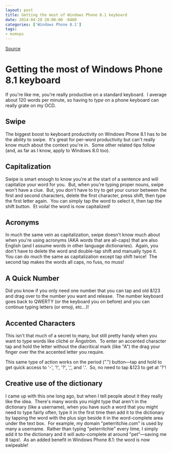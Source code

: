 ```yaml
---
layout: post
title: Getting the most of Windows Phone 8.1 keyboard
date: 2014-04-28 20:00:00 -0400
categories: ['Windows Phone 8.1']
tags:
- msmvps
---
```

[Source](http://pr-blog.azurewebsites.net/2014/04/29/getting-the-most-of-windows-phone-8-1-keyboard/ "Permalink to Getting the most of Windows Phone 8.1 keyboard")

# Getting the most of Windows Phone 8.1 keyboard

If you're like me, you're really productive on a standard keyboard.  I average about 120 words per minute, so having to _type_ on a phone keyboard can really grate on my OCD.

## Swipe

The biggest boost to keyboard productivity on Windows Phone 8.1 has to be the ability to swipe.  It's great for per-word productivity but can't really know much about the context you're in.  Some other related tips follow (and, as far as I know, apply to Windows 8.0 too).

## Capitalization

Swipe is smart enough to know you're at the start of a sentence and will capitalize your word for you.  But, when you're typing proper nouns, swipe won't have a clue.  But, you don't have to try to get your cursor between the first and second characters, delete the first character, press shift, then type the first letter again.  You can simply tap the word to select it, then tap the shift button.  Et voila! the word is now capitalized!

## Acronyms

In much the same vein as capitalization, swipe doesn't know much about when you're using acronyms (AKA words that are all-caps) that are also English (and I assume words in other language dictionaries).  Again, you don't have to delete the word and double-tap shift and manually type it.  You can do much the same as capitalization except tap shift twice!  The second tap makes the words all caps, no fuss, no muss!

## A Quick Number

Did you know if you only need one number that you can tap and old &123 and drag over to the number you want and release.  The number keyboard goes back to QWERTY (or the keyboard you on before) and you can continue typing letters (or emoji, etc…)!

## Accented Characters

This isn't that much of a secret to many, but still pretty handy when you want to type words like cliché or Ångström.  To enter an accented character tap and hold the letter without the diacritical mark (like "A") the drag your finger over the the accented letter you require.

This same type of action works on the period (".") button—tap and hold to get quick access to '-', '!', '?', ',', and '.'.  So, no need to tap &123 to get at '?'!

## Creative use of the dictionary

I came up with this one long ago, but when I tell people about it they really like the idea.  There's many words you might type that aren't in the dictionary (like a username), when you have such a word that you might need to type fairly often, type it in the first time then add it to the dictionary by tapping the word with the plus sign beside it in the word-complete area under the text box.  For example, my domain "peterritchie.com" is used by many a username.  Rather than typing "peterritchie" every time, I simply add it to the dictionary and it will auto-complete at around "pet"—saving me 8 taps!.  As an added benefit in Windows Phone 8.1: the word is now swipeable!


